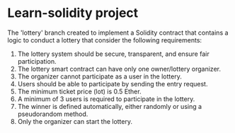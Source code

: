 # Learn-solidity project

The 'lottery' branch created to implement a Solidity contract that contains a logic 
to conduct a lottery that consider the following requirements:

1. The lottery system should be secure, transparent, and ensure fair participation.
2. The lottery smart contract can have only one owner/lottery organizer.
3. The organizer cannot participate as a user in the lottery.
4. Users should be able to participate by sending the entry request.
5. The minimum ticket price (lot) is 0.5 Ether.
6. A minimum of 3 users is required to participate in the lottery.
7. The winner is defined automatically, either randomly or using a pseudorandom method.
8. Only the organizer can start the lottery.